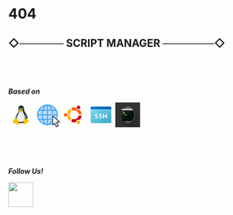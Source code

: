 # 404
## ◇────── SCRIPT MANAGER ───────◇


## ㅤ

___Based on___

 <p>    
<div class="div1">
  <span><a href=""><img src="https://github.com/januda-ui/januda-ui/blob/main/icons/icons8-linux.gif?raw=true" alt=""width="50"height="50"/></a></span>
  <span><a href=""><img src="https://github.com/januda-ui/januda-ui/blob/main/icons/icons8-internet.gif?raw=true" alt=""width="50"height="50"/></a></span>
  <span><a href=""><img src="https://github.com/januda-ui/januda-ui/blob/main/icons/ubuntu.gif?raw=true" alt=""width="50"height="50"/></a></span>
  <span><a href=""><img src="https://github.com/januda-ui/januda-ui/blob/main/icons/icons8-ssh-48.png?raw=true" alt=""width="50"height="50"/></a></span>
  <span><a href=""><img src="https://github.com/januda-ui/januda-ui/blob/main/icons/terminal2.gif?raw=true" alt=""width="50"height="50"/></a></span>
</div>
 </p>

## ㅤ

___Follow Us!___

 <p>    
<div class="div2">
 <span><a href="https://t.me/nkka404"><img src="https://user-images.githubusercontent.com/83800532/143560346-101a5bbb-53c6-4d1d-90c9-364c3355a6b7.png" alt=""width="50"height="50"/></a></span>
